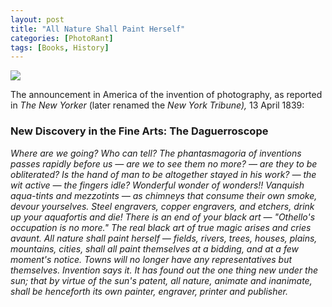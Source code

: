 ```yaml
---
layout: post
title: "All Nature Shall Paint Herself"
categories: [PhotoRant]
tags: [Books, History]
---
```


<img src="https://www.botzilla.com/img/pix2019/bjorke_LXSonomaRide_P1090004.jpg" class="align-center"  />

The announcement in America of the invention of photography, as reported in _The New Yorker_ (later renamed the _New York Tribune),_ 13 April 1839:

<!--more-->

### New Discovery in the Fine Arts: The Daguerroscope

_Where are we going? Who can tell? The phantasmagoria of inventions passes rapidly before us &mdash; are we to see them no more? &mdash; are they to be obliterated? Is the hand of man to be altogether stayed in his work? &mdash; the wit active &mdash; the fingers idle? Wonderful wonder of wonders!! Vanquish aqua-tints and mezzotints &mdash; as chimneys that consume their own smoke, devour yourselves. Steel engravers, copper engravers, and etchers, drink up your aquafortis and die! There is an end of your black art &mdash; "Othello's occupation is no more." The real black art of true magic arises and cries avaunt. All nature shall paint herself &mdash; fields, rivers, trees, houses, plains, mountains, cities, shall all paint themselves at a bidding, and at a few moment's notice. Towns will no longer have any representatives but themselves. Invention says it. It has found out the one thing new under the sun; that by virtue of the sun's patent, all nature, animate and inanimate, shall be henceforth its own painter, engraver, printer and publisher._
